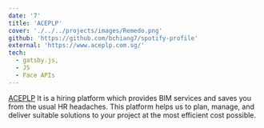 ```yaml
---
date: '7'
title: 'ACEPLP'
cover: './../../projects/images/Remedo.png'
github: 'https://github.com/bchiang7/spotify-profile'
external: 'https://www.aceplp.com.sg/'
tech:
  - gatsby.js, 
  - JS 
  - Face APIs
---
```


[ACEPLP](https://www.aceplp.com.sg/) It is a hiring platform which provides BIM services and saves you from the usual HR headaches. This platform helps us to plan, manage, and deliver suitable solutions to your project at the most efficient cost possible.